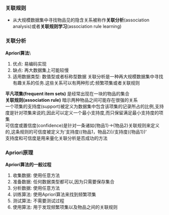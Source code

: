 ### 关联规则
- 从大规模数据集中寻找物品见的隐含关系被称作**关联分析**(association analysis)或者**关联规则学习**(association rule learning)
### 关联分析
**Apriori算法**\
1. 优点: 易编码实现
2. 缺点: 再大数据集上可能较慢
3. 适用数据类型: 数值型或者标称型数据
关联分析是一种再大规模数据集中寻找有趣关系的任务.这些关系可以有两种形式:频繁项集或者关联规则

**平凡项集(frequent item sets)** 是经常出现在一块的物品的集合\
**关联规则(association rule)** 暗示两种物品之间可能存在很强的关系\
一个项集的支持度(support)被定义为数据集中包含该项集的记录所占的比例,支持度是针对项集来说的,因此可以定义一个最小支持度,而只保留满足最小支持度的项集\
可信度或置信度(confidence)是针对一条诸如{物品1}$\rightarrow${物品2}关联规则来定义的,这条规则的可信度被定义为'支持度({物品1，物品2})/支持度({物品1})'\
支持度和可信度是用来量化关联分析是否成功的方法
### Apriori原理
**Apriori算法的一般过程**
1. 收集数据: 使用任意方法
2. 准备数据: 任何数据类型都可以,因为只需要保存集合
3. 分析数据: 使用任意方法
4. 训练算法: 使用Apriori算法来找到频繁项集
5. 测试算法: 不需要测试过程
6. 使用算法: 用于发现频繁项集以及物品之间的关联规则